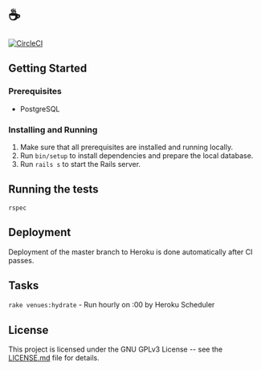 # ☕️

[![CircleCI](https://circleci.com/gh/jamescmartinez/coffee.svg?style=svg)](https://circleci.com/gh/jamescmartinez/coffee)

## Getting Started

### Prerequisites

- PostgreSQL

### Installing and Running

1. Make sure that all prerequisites are installed and running locally.
1. Run `bin/setup` to install dependencies and prepare the local database.
1. Run `rails s` to start the Rails server.

## Running the tests

```
rspec
```

## Deployment

Deployment of the master branch to Heroku is done automatically after CI passes.

## Tasks

`rake venues:hydrate` - Run hourly on :00 by Heroku Scheduler

## License

This project is licensed under the GNU GPLv3 License -- see the
[LICENSE.md](LICENSE.md) file for details.
